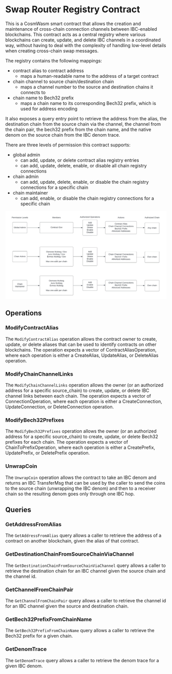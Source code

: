 # Swap Router Registry Contract

This is a CosmWasm smart contract that allows the creation and maintenance of cross-chain connection channels between IBC-enabled blockchains. This contract acts as a central registry where various blockchains can create, update, and delete IBC channels in a coordinated way, without having to deal with the complexity of handling low-level details when creating cross-chain swap messages.

The registry contains the following mappings:

- contract alias to contract address
  - maps a human-readable name to the address of a target contract
- chain channel to source chain/destination chain
  - maps a channel number to the source and destination chains it connects to
- chain name to Bech32 prefix
  - maps a chain name to its corresponding Bech32 prefix, which is used for address encoding

It also exposes a query entry point to retrieve the address from the alias, the destination chain from the source chain via the channel, the channel from the chain pair, the bech32 prefix from the chain name, and the native denom on the source chain from the IBC denom trace.

There are three levels of permission this contract supports:
- global admin
  - can add, update, or delete contract alias registry entries
  - can add, update, delete, enable, or disable all chain registry connections
- chain admin
  - can add, update, delete, enable, or disable the chain registry connections for a specific chain
- chain maintainer
  - can add, enable, or disable the chain registry connections for a specific chain

![](./xcs_regsitry_permission_chart.jpeg)

## Operations

### ModifyContractAlias

The `ModifyContractAlias` operation allows the contract owner to create, update, or delete aliases that can be used to identify contracts on other blockchains. The operation expects a vector of ContractAliasOperation, where each operation is either a CreateAlias, UpdateAlias, or DeleteAlias operation.

### ModifyChainChannelLinks

The `ModifyChainChannelLinks` operation allows the owner (or an authorized address for a specific source_chain) to create, update, or delete IBC channel links between each chain. The operation expects a vector of ConnectionOperation, where each operation is either a CreateConnection, UpdateConnection, or DeleteConnection operation.

### ModifyBech32Prefixes

The `ModifyBech32Prefixes` operation allows the owner (or an authorized address for a specific source_chain) to create, update, or delete Bech32 prefixes for each chain. The operation expects a vector of ChainToPrefixOperation, where each operation is either a CreatePrefix, UpdatePrefix, or DeletePrefix operation.

### UnwrapCoin

The `UnwrapCoin` operation allows the contract to take an IBC denom and returns an IBC TransferMsg that can be used by the caller to send the coins to the source chain (unwrapping the IBC denom) and then to a receiver chain so the resulting denom goes only through one IBC hop.

## Queries

### GetAddressFromAlias

The `GetAddressFromAlias` query allows a caller to retrieve the address of a contract on another blockchain, given the alias of that contract.

### GetDestinationChainFromSourceChainViaChannel

The `GetDestinationChainFromSourceChainViaChannel` query allows a caller to retrieve the destination chain for an IBC channel given the source chain and the channel id.

### GetChannelFromChainPair

The `GetChannelFromChainPair` query allows a caller to retrieve the channel id for an IBC channel given the source and destination chain.

### GetBech32PrefixFromChainName

The `GetBech32PrefixFromChainName` query allows a caller to retrieve the Bech32 prefix for a given chain.

### GetDenomTrace

The `GetDenomTrace` query allows a caller to retrieve the denom trace for a given IBC denom.
